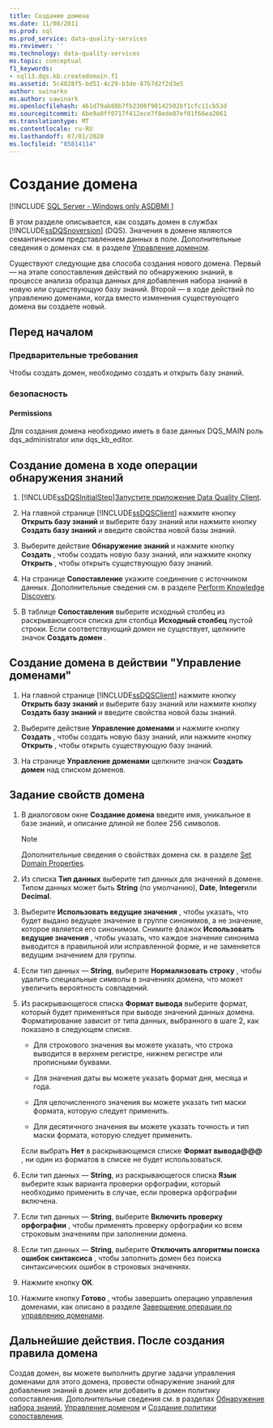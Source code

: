 ```yaml
---
title: Создание домена
ms.date: 11/08/2011
ms.prod: sql
ms.prod_service: data-quality-services
ms.reviewer: ''
ms.technology: data-quality-services
ms.topic: conceptual
f1_keywords:
- sql13.dqs.kb.createdomain.f1
ms.assetid: 5c4828f5-bd51-4c29-b3de-87b7d2f2d3e5
author: swinarko
ms.author: sawinark
ms.openlocfilehash: 461d79ab88b7fb2306f98142502bf1cfc11cb53d
ms.sourcegitcommit: 6be9a0ff0717f412ece7f8ede07ef01f66ea2061
ms.translationtype: MT
ms.contentlocale: ru-RU
ms.lasthandoff: 07/01/2020
ms.locfileid: "85814114"
---
```

# <a name="create-a-domain"></a>Создание домена

[!INCLUDE [SQL Server - Windows only ASDBMI  ](../includes/applies-to-version/sql-windows-only-asdbmi.md)]

  В этом разделе описывается, как создать домен в службах [!INCLUDE[ssDQSnoversion](../includes/ssdqsnoversion-md.md)] (DQS). Значения в домене являются семантическим представлением данных в поле. Дополнительные сведения о доменах см. в разделе [Управление доменом](../data-quality-services/managing-a-domain.md).  
  
 Существуют следующие два способа создания нового домена. Первый — на этапе сопоставления действий по обнаружению знаний, в процессе анализа образца данных для добавления набора знаний в новую или существующую базу знаний. Второй — в ходе действий по управлению доменами, когда вместо изменения существующего домена вы создаете новый.  
  
##  <a name="before-you-begin"></a><a name="BeforeYouBegin"></a> Перед началом  
  
###  <a name="prerequisites"></a><a name="Prerequisites"></a> Предварительные требования  
 Чтобы создать домен, необходимо создать и открыть базу знаний.  
  
###  <a name="security"></a><a name="Security"></a> безопасность  
  
####  <a name="permissions"></a><a name="Permissions"></a> Permissions  
 Для создания домена необходимо иметь в базе данных DQS_MAIN роль dqs_administrator или dqs_kb_editor.  
  
##  <a name="create-a-domain-in-the-knowledge-discovery-activity"></a><a name="Discovery"></a> Создание домена в ходе операции обнаружения знаний  
  
1.  [!INCLUDE[ssDQSInitialStep](../includes/ssdqsinitialstep-md.md)][Запустите приложение Data Quality Client](../data-quality-services/run-the-data-quality-client-application.md).  
  
2.  На главной странице [!INCLUDE[ssDQSClient](../includes/ssdqsclient-md.md)] нажмите кнопку **Открыть базу знаний** и выберите базу знаний или нажмите кнопку **Создать базу знаний** и введите свойства новой базы знаний.  
  
3.  Выберите действие **Обнаружение знаний** и нажмите кнопку **Создать** , чтобы создать новую базу знаний, или нажмите кнопку **Открыть** , чтобы открыть существующую базу знаний.  
  
4.  На странице **Сопоставление** укажите соединение с источником данных. Дополнительные сведения см. в разделе [Perform Knowledge Discovery](../data-quality-services/perform-knowledge-discovery.md).  
  
5.  В таблице **Сопоставления** выберите исходный столбец из раскрывающегося списка для столбца **Исходный столбец** пустой строки. Если соответствующий домен не существует, щелкните значок **Создать домен** .  
  
##  <a name="create-a-domain-in-the-domain-management-activity"></a><a name="DomainManagement"></a>Создание домена в действии "Управление доменами"  
  
1.  На главной странице [!INCLUDE[ssDQSClient](../includes/ssdqsclient-md.md)] нажмите кнопку **Открыть базу знаний** и выберите базу знаний или нажмите кнопку **Создать базу знаний** и введите свойства новой базы знаний.  
  
2.  Выберите действие **Управление доменами** и нажмите кнопку **Создать** , чтобы создать новую базу знаний, или нажмите кнопку **Открыть** , чтобы открыть существующую базу знаний.  
  
3.  На странице **Управление доменами** щелкните значок **Создать домен** над списком доменов.  
  
##  <a name="set-domain-properties"></a><a name="Properties"></a>Задание свойств домена  
  
1.  В диалоговом окне **Создание домена** введите имя, уникальное в базе знаний, и описание длиной не более 256 символов.  
  
    > [!NOTE]  
    >   Дополнительные сведения о свойствах домена см. в разделе [Set Domain Properties](../data-quality-services/set-domain-properties.md).  
  
2.  Из списка **Тип данных** выберите тип данных для значений в домене. Типом данных может быть **String** (по умолчанию), **Date**, **Integer**или **Decimal**.  
  
3.  Выберите **Использовать ведущие значения** , чтобы указать, что будет выдано ведущее значение в группе синонимов, а не значение, которое является его синонимом. Снимите флажок **Использовать ведущие значения** , чтобы указать, что каждое значение синонима выводится в правильной или исправленной форме, и не заменяется ведущим значением для группы.  
  
4.  Если тип данных — **String**, выберите **Нормализовать строку** , чтобы удалить специальные символы в значениях домена, что может увеличить вероятность совпадений.  
  
5.  Из раскрывающегося списка **Формат вывода** выберите формат, который будет применяться при выводе значений данных домена. Форматирование зависит от типа данных, выбранного в шаге 2, как показано в следующем списке.  
  
    -   Для строкового значения вы можете указать, что строка выводится в верхнем регистре, нижнем регистре или прописными буквами.  
  
    -   Для значения даты вы можете указать формат дня, месяца и года.  
  
    -   Для целочисленного значения вы можете указать тип маски формата, которую следует применить.  
  
    -   Для десятичного значения вы можете указать точность и тип маски формата, которую следует применить.  
  
     Если выбрать **Нет** в раскрывающемся списке **Формат вывода@@@** , ни один из форматов в списке не будет использоваться.  
  
6.  Если тип данных — **String**, из раскрывающегося списка **Язык** выберите язык варианта проверки орфографии, который необходимо применить в случае, если проверка орфографии включена.  
  
7.  Если тип данных — **String**, выберите **Включить проверку орфографии** , чтобы применять проверку орфографии ко всем строковым значениям при заполнении домена.  
  
8.  Если тип данных — **String**, выберите **Отключить алгоритмы поиска ошибок синтаксиса** , чтобы заполнить домен без поиска синтаксических ошибок в строковых значениях.  
  
9. Нажмите кнопку **ОК**.  
  
10. Нажмите кнопку **Готово** , чтобы завершить операцию управления доменами, как описано в разделе [Завершение операции по управлению доменами](https://msdn.microsoft.com/library/ab6505ad-3090-453b-bb01-58435e7fa7c0).  
  
##  <a name="follow-up-after-creating-a-domain"></a><a name="FollowUp"></a> Дальнейшие действия. После создания правила домена  
 Создав домен, вы можете выполнить другие задачи управления доменами для этого домена, провести обнаружение знаний для добавления знаний в домен или добавить в домен политику сопоставления. Дополнительные сведения см. в разделах [Обнаружение набора знаний](../data-quality-services/perform-knowledge-discovery.md), [Управление доменом](../data-quality-services/managing-a-domain.md) и [Создание политики сопоставления](../data-quality-services/create-a-matching-policy.md).  
  
  

